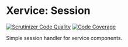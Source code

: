 Xervice: Session
==================

[![Scrutinizer Code Quality](https://scrutinizer-ci.com/g/xervice/session/badges/quality-score.png?b=master)](https://scrutinizer-ci.com/g/xervice/session/?branch=master)
[![Code Coverage](https://scrutinizer-ci.com/g/xervice/session/badges/coverage.png?b=master)](https://scrutinizer-ci.com/g/xervice/session/?branch=master)

Simple session handler for xervice components.